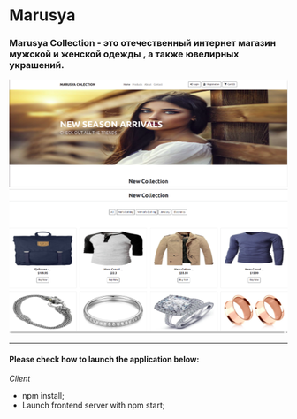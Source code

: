 # Marusya
### Marusya Collection - это отечественный интернет магазин мужской и женской одежды , а также ювелирных украшений.
![alt text](screen/HomePage.png "Описание будет тут")
![alt text](screen/Clothes.png "Описание будет тут")


---
#### Please check how to launch the application below:

_Client_
* npm install;
* Launch frontend server with npm start;
